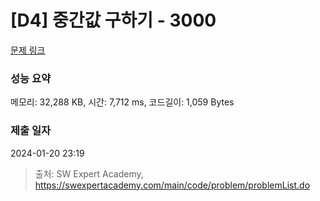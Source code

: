 # [D4] 중간값 구하기 - 3000 

[문제 링크](https://swexpertacademy.com/main/code/problem/problemDetail.do?contestProbId=AV-fO0s6ARoDFAXT) 

### 성능 요약

메모리: 32,288 KB, 시간: 7,712 ms, 코드길이: 1,059 Bytes

### 제출 일자

2024-01-20 23:19



> 출처: SW Expert Academy, https://swexpertacademy.com/main/code/problem/problemList.do